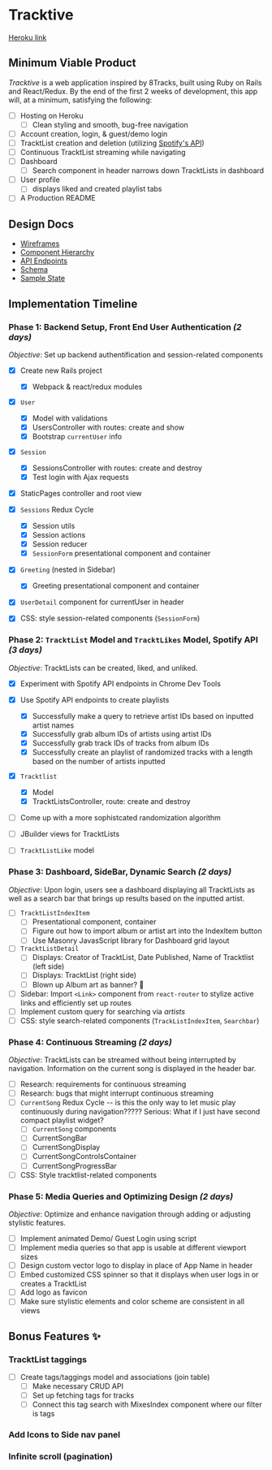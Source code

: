 # Tracktive
[Heroku link](http://link.com)

## Minimum Viable Product 
*Tracktive* is a web application inspired by 8Tracks, built using Ruby on Rails and React/Redux. By the end of the first 2 weeks of development, this app will, at a minimum, satisfying the following: 

- [ ] Hosting on Heroku
	- [ ] Clean styling and smooth, bug-free navigation
- [ ] Account creation, login, & guest/demo login
- [ ] TracktList creation and deletion (utilizing [Spotify's API](https://developer.spotify.com/web-api/))
- [ ] Continuous TracktList streaming while navigating 
- [ ] Dashboard 
	- [ ] Search component in header narrows down TracktLists in dashboard
- [ ] User profile
	- [ ] displays liked and created playlist tabs 
- [ ] A Production README

## Design Docs 

* [Wireframes]()
* [Component Hierarchy]()
* [API Endpoints]()
* [Schema]()
* [Sample State]()

## Implementation Timeline

### Phase 1: Backend Setup, Front End User Authentication *(2 days)*
*Objective*: Set up backend authentification and session-related components 

- [X] Create new Rails project
	- [X] Webpack & react/redux modules
- [X] `User`
	- [X] Model with validations
	- [X] UsersController with routes: create and show 
	- [X] Bootstrap `currentUser` info 
- [X] `Session`
	- [X] SessionsController with routes: create and destroy  
	- [X] Test login with Ajax requests
- [X] StaticPages controller and root view
- [X] `Sessions` Redux Cycle 
	- [X] Session utils
	- [X] Session actions
	- [X] Session reducer 
	- [X] `SessionForm` presentational component and container
- [X] `Greeting` (nested in Sidebar)
	- [X] Greeting presentational component and container
- [X] `UserDetail` component for currentUser in header 
- [X] CSS: style session-related components (`SessionForm`)


### Phase 2: `TracktList` Model and `TracktLikes` Model, Spotify API *(3 days)*
*Objective*: TracktLists can be created, liked, and unliked. 

- [X] Experiment with Spotify API endpoints in Chrome Dev Tools
- [X] Use Spotify API endpoints to create playlists 
	- [X] Successfully make a query to retrieve artist IDs based on inputted artist names 
	- [X] Successfully grab album IDs of artists using artist IDs
	- [X] Successfully grab track IDs of tracks from album IDs 
	- [X] Successfully create an playlist of randomized tracks with a length based on the number of artists inputted
- [X] `Tracktlist` 
	- [X] Model 
	- [X] TracktListsController, route: create and destroy 
- [ ] Come up with a more sophistcated randomization algorithm 
- [ ] JBuilder views for TracktLists
- [ ] `TracktListLike` model


### Phase 3: Dashboard, SideBar, Dynamic Search *(2 days)*
*Objective*: Upon login, users see a dashboard displaying all TracktLists as well as a search bar that
brings up results based on the inputted artist. 


- [ ] `TracktListIndexItem`
	- [ ] Presentational component, container
	- [ ] Figure out how to import album or artist art into the IndexItem button 
	- [ ] Use Masonry JavasScript library for Dashboard grid layout
- [ ] `TracktListDetail`
	- [ ] Displays: Creator of TracktList, Date Published, Name of Tracktlist (left side)
	- [ ] Displays: TracktList (right side)
	- [ ] Blown up Album art as banner? :art:
- [ ] Sidebar: Import `<Link>` component from `react-router` to stylize active links and efficiently set up routes  
- [ ] Implement custom query for searching via *artists* 
- [ ] CSS: style search-related components (`TrackListIndexItem`, `Searchbar`)

### Phase 4:  Continuous Streaming *(2 days)*
*Objective*: TracktLists can be streamed without being interrupted by navigation. 
Information on the current song is displayed in the header bar.

- [ ] Research: requirements for continuous streaming
- [ ] Research:  bugs that might interrupt continuous streaming
- [ ] `CurrentSong` Redux Cycle -- is this the only way to let music play continuously during navigation?????
Serious: What if I just have second compact playlist widget?
	- [ ] `CurrentSong` components
	- [ ] CurrentSongBar
	- [ ] CurrentSongDisplay 
	- [ ] CurrentSongControlsContainer
	- [ ] CurrentSongProgressBar
- [ ] CSS: Style tracktlist-related components 

### Phase 5:  Media Queries and Optimizing Design *(2 days)*
*Objective*: Optimize and enhance navigation through adding or adjusting stylistic features. 

- [ ] Implement animated Demo/ Guest Login using script 
- [ ] Implement media queries so that app is usable at different viewport sizes 
- [ ] Design custom vector logo to display in place of App Name in header 
- [ ] Embed customized CSS spinner so that it displays when user logs in or creates a TracktList
- [ ] Add logo as favicon
- [ ] Make sure stylistic elements and color scheme are consistent in all views 

## Bonus Features :sparkles:

### TracktList taggings
- [ ] Create tags/taggings model and associations (join table)
	- [ ] Make necessary CRUD API
	- [ ] Set up fetching tags for tracks
	- [ ] Connect this tag search with MixesIndex component where our filter is tags

### Add Icons to Side nav panel 

### Infinite  scroll (pagination)
